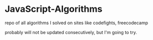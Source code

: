 # JavaScript-Algorithms
repo of all algorithms I solved on sites like codefights, freecodecamp

probably will not be updated consecutively, but I'm going to try.
